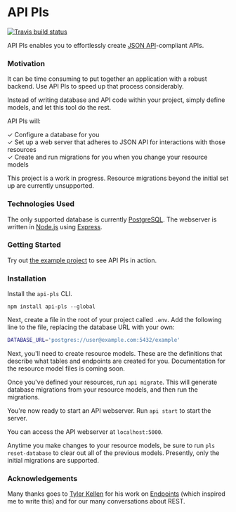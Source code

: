 # API Pls

[![Travis build status](http://img.shields.io/travis/jmeas/api-pls.svg?style=flat)](https://travis-ci.org/jmeas/api-pls)

API Pls enables you to effortlessly create
[JSON API](http://jsonapi.org/)-compliant APIs.

### Motivation

It can be time consuming to put together an application with a robust backend.
Use API Pls to speed up that process considerably.

Instead of writing database and API code within your project, simply define
models, and let this tool do the rest.

API Pls will:

✓ Configure a database for you  
✓ Set up a web server that adheres to JSON API for interactions with those resources  
✓ Create and run migrations for you when you change your resource models   

This project is a work in progress. Resource migrations beyond the initial
set up are currently unsupported.

### Technologies Used

The only supported database is currently
[PostgreSQL](https://www.postgresql.org/). The webserver is written
in [Node.js](https://nodejs.org/en/) using
[Express](https://github.com/expressjs/express).

### Getting Started

Try out [the example project](https://github.com/jmeas/api-pls-example) to see
API Pls in action.

### Installation

Install the `api-pls` CLI.

`npm install api-pls --global`

Next, create a file in the root of your project called `.env`. Add the following
line to the file, replacing the database URL with your own:

```sh
DATABASE_URL='postgres://user@example.com:5432/example'
```

Next, you'll need to create resource models. These are the definitions that
describe what tables and endpoints are created for you. Documentation for
the resource model files is coming soon.

Once you've defined your resources, run `api migrate`. This will generate
database migrations from your resource models, and then run the migrations.

You're now ready to start an API webserver. Run `api start` to start the server.

You can access the API webserver at `localhost:5000`.

Anytime you make changes to your resource models, be sure to run
`pls reset-database` to clear out all of the previous models. Presently,
only the initial migrations are supported.

### Acknowledgements

Many thanks goes to [Tyler Kellen](https://github.com/tkellen) for his work on
[Endpoints](https://github.com/endpoints/endpoints) (which inspired me to write
this) and for our many conversations about REST.
